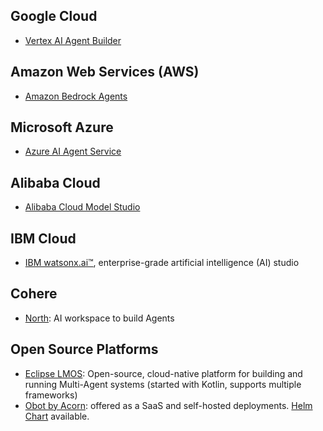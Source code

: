 ## Google Cloud

- [Vertex AI Agent Builder](https://cloud.google.com/products/agent-builder)

## Amazon Web Services (AWS)

- [Amazon Bedrock Agents](https://aws.amazon.com/bedrock/agents/)

## Microsoft Azure

- [Azure AI Agent Service](https://techcommunity.microsoft.com/blog/azure-ai-services-blog/introducing-azure-ai-agent-service/4298357)


## Alibaba Cloud

- [Alibaba Cloud Model Studio](https://www.alibabacloud.com/en/product/modelstudio)

## IBM Cloud

- [IBM watsonx.ai™](https://www.ibm.com/products/watsonx-ai/ai-agent-development), enterprise-grade artificial intelligence (AI) studio

## Cohere

- [North](https://cohere.com/blog/north-eap): AI workspace to build Agents

## Open Source Platforms

- [Eclipse LMOS](https://eclipse.dev/lmos/): Open-source, cloud-native platform for building and running Multi-Agent systems (started with Kotlin, supports multiple frameworks)
- [Obot by Acorn](https://www.acorn.io/): offered as a SaaS and self-hosted deployments. [Helm Chart](https://charts.obot.ai/) available.